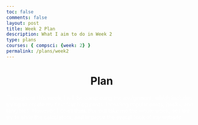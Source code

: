 ```yaml
---
toc: false
comments: false
layout: post
title: Week 2 Plan
description: What I aim to do in Week 2
type: plans
courses: { compsci: {week: 2} }
permalink: /plans/week2
---
```


<h1 align="center">Plan</h1>
<p style="color:white;">Throughout this week, I will be completing the assignment, which includes trying to create my first few blog posts, including regular posts, hacks, and tangibles. However, I don't think this will take me the whole week, so I will try to style the calculators, and improve the overall look of my website.</p>